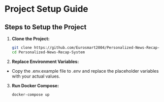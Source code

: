 # Project Setup Guide

## Steps to Setup the Project

1. **Clone the Project:**

   ```sh
   git clone https://github.com/Eurosmart2004/Personalized-News-Recap-System.git
   cd Personalized-News-Recap-System
   ```

2. **Replace Environment Variables:**

- Copy the .env.example file to .env and replace the placeholder variables with your actual values.

3. **Run Docker Compose:**

   ```
   docker-compose up
   ```
